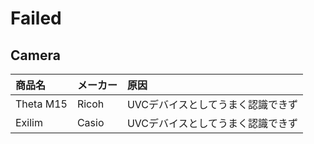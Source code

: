 # Failed

## Camera

|商品名|メーカー|原因|
|:--|:--|:--|
|Theta M15|Ricoh|UVCデバイスとしてうまく認識できず|
|Exilim|Casio|UVCデバイスとしてうまく認識できず|
